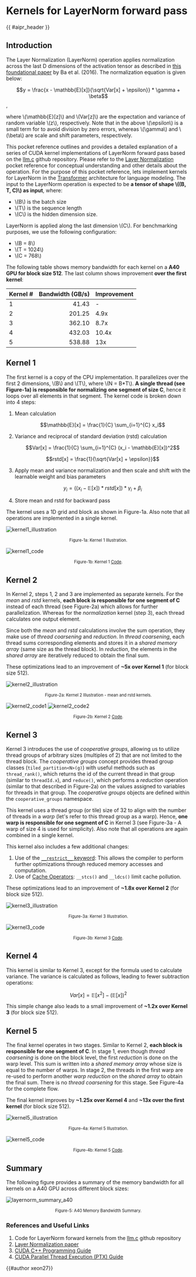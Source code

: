 <!-- Header -->

# Kernels for LayerNorm forward pass

{{ #aipr_header }}

<!-- Main Body -->

## Introduction

The Layer Normalization (LayerNorm) operation applies normalization across the
last D dimensions of the activation tensor as described in
[this foundational paper](https://arxiv.org/abs/1607.06450) by Ba et al. (2016).
The normalization equation is given below:

$$y = \frac{x - \mathbb{E}[x]}{\sqrt{Var[x] + \epsilon}} * \gamma + \beta$$,

where \\(\mathbb{E}[z]\\) and \\(Var[z]\\) are the expectation and variance
of random variable \\(z\\), respectively. Note that in the above \\(\epsilon\\)
is a small term for to avoid division by zero errors, whereas \\(\gamma\\) and \\(\beta\\)
are scale and shift parameters, respectively.

This pocket reference outlines and provides a detailed explanation
of a series of CUDA kernel implementations of LayerNorm forward pass based on the
[llm.c](https://github.com/karpathy/llm.c/tree/master/dev/cuda) github repository.
Please refer to the [Layer Normalization](../../../../fundamentals/src/normalizations/layernorm.md)
pocket reference for conceptual understanding and other details about the operation.
For the purpose of this pocket reference, lets implement kernels for LayerNorm
in the [Transformer](../../../../nlp/src/llms/architecture/transformer.md)
architecture for language modeling. The input to the LayerNorm operation
is expected to be **a tensor of shape \\((B, T, C)\\) as input**, where:

- \\(B\\) is the batch size
- \\(T\\) is the sequence length
- \\(C\\) is the hidden dimension size.

LayerNorm is applied along the last dimension \\(C\\).
For benchmarking purposes, we use the following configuration:

- \\(B = 8\\)
- \\(T = 1024\\)
- \\(C = 768\\)

The following table shows memory bandwidth for each kernel on a **A40 GPU for
block size 512**. The last column shows improvement **over the first kernel**:

| Kernel # | Bandwidth (GB/s) | Improvement |
|:---------|-----------------:|:------------|
| 1 | 41.43 | - |
| 2 | 201.25 | 4.9x |
| 3 | 362.10 | 8.7x |
| 4 | 432.03 | 10.4x |
| 5 | 538.88 | 13x |

## Kernel 1

The first kernel is a copy of the CPU implementation. It parallelizes
over the first 2 dimensions, \\(B\\) and \\(T\\), where \\(N = B*T\\).
**A single thread (see Figure-1a) is responsible for normalizing**
**one segment of size C**, hence it loops over all elements
in that segment. The kernel code is broken down into 4 steps:

1. Mean calculation

    $$\mathbb{E}[x] = \frac{1}{C} \sum_{i=1}^{C} x_i$$

2. Variance and reciprocal of standard deviation (rstd) calculation

    $$Var[x] = \frac{1}{C} \sum_{i=1}^{C} (x_i - \mathbb{E}[x])^2$$

    $$rstd[x] = \frac{1}{\sqrt{Var[x] + \epsilon}}$$

3. Apply mean and variance normalization and then scale and
    shift with the learnable weight and bias parameters

    $$y_i = ((x_i - \mathbb{E}[x]) * rstd[x]) * \gamma_i + \beta_i$$

4. Store mean and rstd for backward pass

The kernel uses a 1D grid and block as shown in Figure-1a.
Also note that all operations are implemented in a single kernel.

![kernel1_illustration](./imgs/layernorm_kernel1.svg)

<div
  class="figure-caption"
  style="text-align: center; font-size: 0.8em; margin-top: 10px;"
>
Figure-1a: Kernel 1 Illustration.
</div>

![kernel1_code](./imgs/layernorm_kernel1_code.png)

<!-- markdownlint-disable MD033 -->
<div class="figure-caption"
     style="text-align: center; font-size: 0.8em; margin-top: 10px;">
Figure-1b: Kernel 1
<a href="https://github.com/VectorInstitute/ai-pocket-reference-code/blob/90-new-request-layernorm-cuda-kernel/cuda/layernorm/layernorm_forward.cu#L61">
Code</a>.
</div>
<!-- markdownlint-enable MD033 -->

## Kernel 2

In Kernel 2, steps 1, 2 and 3 are implemented as separate kernels. For the *mean*
and *rstd* kernels, **each block is responsible for one segment of C** instead of
each thread (see Figure-2a) which allows for further parallelization. Whereas for
the *normalization* kernel (step 3), each thread calculates one output element.

Since both the *mean* and *rstd* calculations involve the sum operation, they
make use of *thread coarsening* and *reduction*. In *thread coarsening*, each
thread sums corresponding elements and stores it in a *shared memory array*
(same size as the thread block). In *reduction*, the elements in the *shared
array* are iteratively reduced to obtain the final sum.

These optimizations lead to an improvement of **~5x over Kernel 1** (for block
size 512).

![kernel2_illustration](./imgs/layernorm_kernel2.svg)

<div
  class="figure-caption"
  style="text-align: center; font-size: 0.8em; margin-top: 10px;"
>
Figure-2a: Kernel 2 Illustration - mean and rstd kernels.
</div>

![kernel2_code1](./imgs/layernorm_kernel2_code1.png)
![kernel2_code2](./imgs/layernorm_kernel2_code2.png)

<div
  class="figure-caption"
  style="text-align: center; font-size: 0.8em; margin-top: 10px;"
>
<!-- markdownlint-disable MD033 -->
Figure-2b: Kernel 2
<a href="https://github.com/VectorInstitute/ai-pocket-reference-code/blob/90-new-request-layernorm-cuda-kernel/cuda/layernorm/layernorm_forward.cu#L123">Code</a>.
<!-- markdownlint-disable MD033 -->
</div>

## Kernel 3

Kernel 3 introduces the use of *cooperative groups*, allowing us to utilize
thread groups of arbitrary sizes (multiples of 2) that are not limited to the thread
block. The *cooperative groups* concept provides thread group classes
(```tiled_partition<N>(g)```) with useful methods such as ```thread_rank()```,
which returns the id of the current thread in that group (similar to
```threadId.x```), and ```reduce()```, which performs a *reduction* operation
(similar to that described in Figure-2a) on the values assigned to variables for
threads in that group. The *cooperative groups* objects are defined within the
```cooperative_groups``` namespace.

This kernel uses a thread group (or tile) size of 32 to align with the number of
threads in a *warp* (let's refer to this thread group as a warp). Hence, **one
warp is responsible for one segment of C** in Kernel 3 (see Figure-3a - A warp of
size 4 is used for simplicity). Also note that all operations are again combined
in a single kernel.

This kernel also includes a few additional changes:

1. Use of the [```__restrict__``` keyword](https://docs.nvidia.com/cuda/cuda-c-programming-guide/index.html#restrict):
    This allows the compiler to perform further optimizations through reduced
    memory accesses and computation.
2. Use of [Cache Operators](https://docs.nvidia.com/cuda/parallel-thread-execution/index.html#cache-operators):
    ```__stcs()``` and ```__ldcs()``` limit cache pollution.

These optimizations lead to an improvement of **~1.8x over Kernel 2** (for block
size 512).

![kernel3_illustration](./imgs/layernorm_kernel3.svg)

<div
  class="figure-caption"
  style="text-align: center; font-size: 0.8em; margin-top: 10px;"
>
Figure-3a: Kernel 3 Illustration.
</div>

![kernel3_code](./imgs/layernorm_kernel3_code.png)

<div
  class="figure-caption"
  style="text-align: center; font-size: 0.8em; margin-top: 10px;"
>
<!-- markdownlint-disable MD033 -->
Figure-3b: Kernel 3
<a href="https://github.com/VectorInstitute/ai-pocket-reference-code/blob/90-new-request-layernorm-cuda-kernel/cuda/layernorm/layernorm_forward.cu#L233">Code</a>.
<!-- markdownlint-disable MD033 -->
</div>

## Kernel 4

This kernel is similar to Kernel 3, except for the formula used to calculate
variance. The variance is calculated as follows, leading to fewer subtraction
operations:

$$Var[x] = \mathbb{E}[x^2] - (\mathbb{E}[x])^2$$

This simple change also leads to a small improvement of **~1.2x over Kernel 3**
(for block size 512).

## Kernel 5

The final kernel operates in two stages. Similar to Kernel 2, **each block is
responsible for one segment of C**. In stage 1, even though *thread coarsening*
is done on the block level, the first *reduction* is done on the warp level.
This sum is written into a *shared memory array* whose size is equal to the
number of warps. In stage 2, the threads in the first warp are re-used to
perform another *warp reduction* on the *shared array* to obtain the final sum.
There is no *thread coarsening* for this stage. See Figure-4a for the complete
flow.

The final kernel improves by **~1.25x over Kernel 4** and **~13x over the first
kernel** (for block size 512).

![kernel5_illustration](./imgs/layernorm_kernel5.svg)

<div
  class="figure-caption"
  style="text-align: center; font-size: 0.8em; margin-top: 10px;"
>
Figure-4a: Kernel 5 Illustration.
</div>

![kernel5_code](./imgs/layernorm_kernel5_code.png)

<div
  class="figure-caption"
  style="text-align: center; font-size: 0.8em; margin-top: 10px;"
>
<!-- markdownlint-disable MD033 -->
Figure-4b: Kernel 5
<a href="https://github.com/VectorInstitute/ai-pocket-reference-code/blob/90-new-request-layernorm-cuda-kernel/cuda/layernorm/layernorm_forward.cu#L377">Code</a>.
<!-- markdownlint-disable MD033 -->
</div>

## Summary

The following figure provides a summary of the memory bandwidth
for all kernels on a A40 GPU across different block sizes:

![layernorm_summary_a40](./imgs/layernorm_bandwidth_line_chart_a40.png)

<div
  class="figure-caption"
  style="text-align: center; font-size: 0.8em; margin-top: 10px;"
>
Figure-5: A40 Memory Bandwidth Summary.
</div>

### References and Useful Links

1. Code for LayerNorm forward kernels
from the [llm.c](https://github.com/karpathy/llm.c/blob/master/dev/cuda/layernorm_forward.cu)
github repository
2. [Layer Normalization paper](https://arxiv.org/abs/1607.06450)
3. [CUDA C++ Programming Guide](https://docs.nvidia.com/cuda/cuda-c-programming-guide/index.html)
4. [CUDA Parallel Thread Execution (PTX) Guide](https://docs.nvidia.com/cuda/parallel-thread-execution/index.html)

<!-- Contributors -->

{{#author xeon27}}
